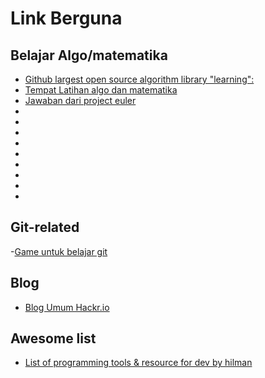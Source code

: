# Link Berguna

## Belajar Algo/matematika
- [Github largest open source algorithm library "learning":](https://the-algorithms.com/)
- [Tempat Latihan algo dan matematika](https://projecteuler.net/about)
- [Jawaban dari project euler](https://www.nayuki.io/page/project-euler-solutions)
- []()
- []()
- []()
- []()
- []()
- []()
- []()
- []()
- []()

## Git-related
-[Game untuk belajar git](https://ohmygit.org/)
## Blog
- [Blog Umum Hackr.io](https://hackr.io/)

## Awesome list
- [List of programming tools & resource for dev by hilman](https://finddev.tools/)
